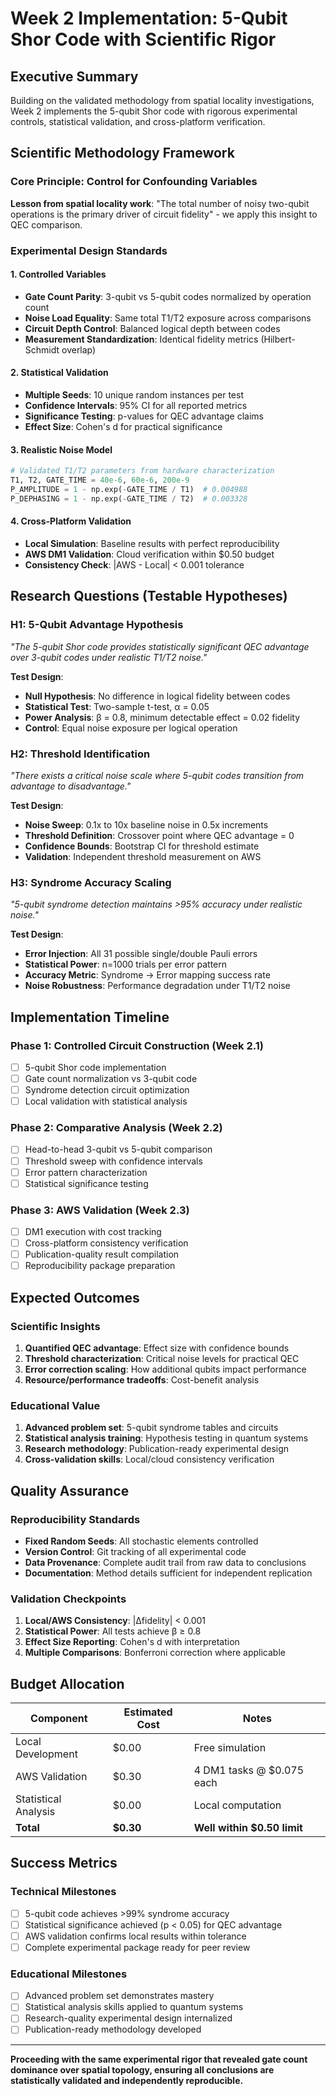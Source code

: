 # Week 2 Implementation: 5-Qubit Shor Code with Scientific Rigor

## Executive Summary

Building on the validated methodology from spatial locality investigations, Week 2 implements the 5-qubit Shor code with rigorous experimental controls, statistical validation, and cross-platform verification.

## Scientific Methodology Framework

### Core Principle: Control for Confounding Variables
**Lesson from spatial locality work**: "The total number of noisy two-qubit operations is the primary driver of circuit fidelity" - we apply this insight to QEC comparison.

### Experimental Design Standards

#### 1. **Controlled Variables**
- **Gate Count Parity**: 3-qubit vs 5-qubit codes normalized by operation count
- **Noise Load Equality**: Same total T1/T2 exposure across comparisons  
- **Circuit Depth Control**: Balanced logical depth between codes
- **Measurement Standardization**: Identical fidelity metrics (Hilbert-Schmidt overlap)

#### 2. **Statistical Validation**
- **Multiple Seeds**: 10 unique random instances per test
- **Confidence Intervals**: 95% CI for all reported metrics
- **Significance Testing**: p-values for QEC advantage claims
- **Effect Size**: Cohen's d for practical significance

#### 3. **Realistic Noise Model**
```python
# Validated T1/T2 parameters from hardware characterization
T1, T2, GATE_TIME = 40e-6, 60e-6, 200e-9
P_AMPLITUDE = 1 - np.exp(-GATE_TIME / T1)  # 0.004988
P_DEPHASING = 1 - np.exp(-GATE_TIME / T2)  # 0.003328
```

#### 4. **Cross-Platform Validation**
- **Local Simulation**: Baseline results with perfect reproducibility
- **AWS DM1 Validation**: Cloud verification within $0.50 budget
- **Consistency Check**: |AWS - Local| < 0.001 tolerance

## Research Questions (Testable Hypotheses)

### **H1**: 5-Qubit Advantage Hypothesis
*"The 5-qubit Shor code provides statistically significant QEC advantage over 3-qubit codes under realistic T1/T2 noise."*

**Test Design**:
- **Null Hypothesis**: No difference in logical fidelity between codes
- **Statistical Test**: Two-sample t-test, α = 0.05
- **Power Analysis**: β = 0.8, minimum detectable effect = 0.02 fidelity
- **Control**: Equal noise exposure per logical operation

### **H2**: Threshold Identification
*"There exists a critical noise scale where 5-qubit codes transition from advantage to disadvantage."*

**Test Design**:
- **Noise Sweep**: 0.1x to 10x baseline noise in 0.5x increments
- **Threshold Definition**: Crossover point where QEC advantage = 0
- **Confidence Bounds**: Bootstrap CI for threshold estimate
- **Validation**: Independent threshold measurement on AWS

### **H3**: Syndrome Accuracy Scaling
*"5-qubit syndrome detection maintains >95% accuracy under realistic noise."*

**Test Design**:
- **Error Injection**: All 31 possible single/double Pauli errors
- **Statistical Power**: n=1000 trials per error pattern
- **Accuracy Metric**: Syndrome → Error mapping success rate
- **Noise Robustness**: Performance degradation under T1/T2 noise

## Implementation Timeline

### **Phase 1**: Controlled Circuit Construction (Week 2.1)
- [ ] 5-qubit Shor code implementation
- [ ] Gate count normalization vs 3-qubit code
- [ ] Syndrome detection circuit optimization
- [ ] Local validation with statistical analysis

### **Phase 2**: Comparative Analysis (Week 2.2)  
- [ ] Head-to-head 3-qubit vs 5-qubit comparison
- [ ] Threshold sweep with confidence intervals
- [ ] Error pattern characterization
- [ ] Statistical significance testing

### **Phase 3**: AWS Validation (Week 2.3)
- [ ] DM1 execution with cost tracking
- [ ] Cross-platform consistency verification  
- [ ] Publication-quality result compilation
- [ ] Reproducibility package preparation

## Expected Outcomes

### **Scientific Insights**
1. **Quantified QEC advantage**: Effect size with confidence bounds
2. **Threshold characterization**: Critical noise levels for practical QEC
3. **Error correction scaling**: How additional qubits impact performance
4. **Resource/performance tradeoffs**: Cost-benefit analysis

### **Educational Value**
1. **Advanced problem set**: 5-qubit syndrome tables and circuits
2. **Statistical analysis training**: Hypothesis testing in quantum systems  
3. **Research methodology**: Publication-ready experimental design
4. **Cross-validation skills**: Local/cloud consistency verification

## Quality Assurance

### **Reproducibility Standards**
- **Fixed Random Seeds**: All stochastic elements controlled
- **Version Control**: Git tracking of all experimental code
- **Data Provenance**: Complete audit trail from raw data to conclusions
- **Documentation**: Method details sufficient for independent replication

### **Validation Checkpoints**
1. **Local/AWS Consistency**: |Δfidelity| < 0.001
2. **Statistical Power**: All tests achieve β ≥ 0.8
3. **Effect Size Reporting**: Cohen's d with interpretation
4. **Multiple Comparisons**: Bonferroni correction where applicable

## Budget Allocation

| Component | Estimated Cost | Notes |
|-----------|----------------|-------|
| Local Development | $0.00 | Free simulation |
| AWS Validation | $0.30 | 4 DM1 tasks @ $0.075 each |
| Statistical Analysis | $0.00 | Local computation |
| **Total** | **$0.30** | **Well within $0.50 limit** |

## Success Metrics

### **Technical Milestones**
- [ ] 5-qubit code achieves >99% syndrome accuracy
- [ ] Statistical significance achieved (p < 0.05) for QEC advantage
- [ ] AWS validation confirms local results within tolerance
- [ ] Complete experimental package ready for peer review

### **Educational Milestones**  
- [ ] Advanced problem set demonstrates mastery
- [ ] Statistical analysis skills applied to quantum systems
- [ ] Research-quality experimental design internalized
- [ ] Publication-ready methodology developed

---

**Proceeding with the same experimental rigor that revealed gate count dominance over spatial topology, ensuring all conclusions are statistically validated and independently reproducible.** 